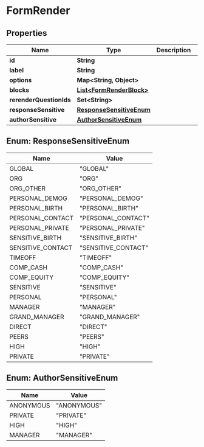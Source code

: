 

# FormRender


## Properties

| Name | Type | Description | Notes |
|------------ | ------------- | ------------- | -------------|
|**id** | **String** |  |  |
|**label** | **String** |  |  |
|**options** | **Map&lt;String, Object&gt;** |  |  |
|**blocks** | [**List&lt;FormRenderBlock&gt;**](FormRenderBlock.md) |  |  |
|**rerenderQuestionIds** | **Set&lt;String&gt;** |  |  |
|**responseSensitive** | [**ResponseSensitiveEnum**](#ResponseSensitiveEnum) |  |  |
|**authorSensitive** | [**AuthorSensitiveEnum**](#AuthorSensitiveEnum) |  |  [optional] |



## Enum: ResponseSensitiveEnum

| Name | Value |
|---- | -----|
| GLOBAL | &quot;GLOBAL&quot; |
| ORG | &quot;ORG&quot; |
| ORG_OTHER | &quot;ORG_OTHER&quot; |
| PERSONAL_DEMOG | &quot;PERSONAL_DEMOG&quot; |
| PERSONAL_BIRTH | &quot;PERSONAL_BIRTH&quot; |
| PERSONAL_CONTACT | &quot;PERSONAL_CONTACT&quot; |
| PERSONAL_PRIVATE | &quot;PERSONAL_PRIVATE&quot; |
| SENSITIVE_BIRTH | &quot;SENSITIVE_BIRTH&quot; |
| SENSITIVE_CONTACT | &quot;SENSITIVE_CONTACT&quot; |
| TIMEOFF | &quot;TIMEOFF&quot; |
| COMP_CASH | &quot;COMP_CASH&quot; |
| COMP_EQUITY | &quot;COMP_EQUITY&quot; |
| SENSITIVE | &quot;SENSITIVE&quot; |
| PERSONAL | &quot;PERSONAL&quot; |
| MANAGER | &quot;MANAGER&quot; |
| GRAND_MANAGER | &quot;GRAND_MANAGER&quot; |
| DIRECT | &quot;DIRECT&quot; |
| PEERS | &quot;PEERS&quot; |
| HIGH | &quot;HIGH&quot; |
| PRIVATE | &quot;PRIVATE&quot; |



## Enum: AuthorSensitiveEnum

| Name | Value |
|---- | -----|
| ANONYMOUS | &quot;ANONYMOUS&quot; |
| PRIVATE | &quot;PRIVATE&quot; |
| HIGH | &quot;HIGH&quot; |
| MANAGER | &quot;MANAGER&quot; |



